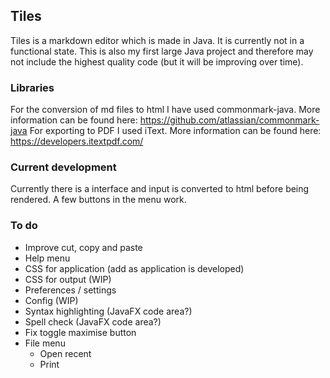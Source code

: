 ## Tiles
Tiles is a markdown editor which is made in Java. It is currently not in a functional state. This is also my first large Java project and therefore may not include the highest quality code (but it will be improving over time).

### Libraries
For the conversion of md files to html I have used commonmark-java. More information can be found here: https://github.com/atlassian/commonmark-java
For exporting to PDF I used iText. More information can be found here: https://developers.itextpdf.com/

### Current development
Currently there is a interface and input is converted to html before being rendered. A few buttons in the menu work.

### To do
* Improve cut, copy and paste
* Help menu
* CSS for application (add as application is developed)
* CSS for output (WIP)
* Preferences / settings
* Config (WIP)
* Syntax highlighting (JavaFX code area?)
* Spell check (JavaFX code area?)
* Fix toggle maximise button
* File menu
    * Open recent
    * Print
